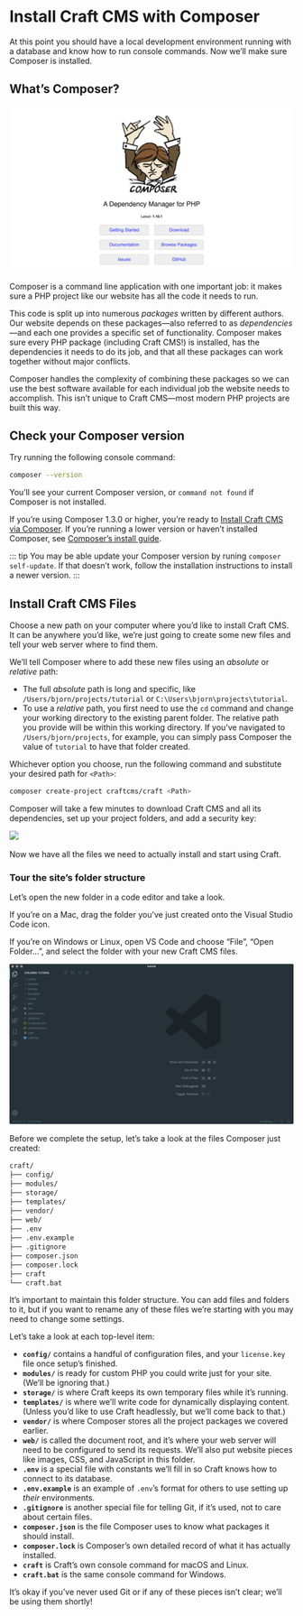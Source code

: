 # Install Craft CMS with Composer

At this point you should have a local development environment running with a database and know how to run console commands. Now we’ll make sure Composer is installed.

## What’s Composer?

<BrowserShot url="https://getcomposer.org/" :link="true">
<img src="../images/getcomposer.org.png" alt="Screenshot of getcomposer.org homepage" />
</BrowserShot>

Composer is a command line application with one important job: it makes sure a PHP project like our website has all the code it needs to run.

This code is split up into numerous _packages_ written by different authors. Our website depends on these packages—also referred to as _dependencies_—and each one provides a specific set of functionality. Composer makes sure every PHP package (including Craft CMS!) is installed, has the dependencies it needs to do its job, and that all these packages can work together without major conflicts.

Composer handles the complexity of combining these packages so we can use the best software available for each individual job the website needs to accomplish. This isn’t unique to Craft CMS—most modern PHP projects are built this way.

## Check your Composer version

Try running the following console command:

```bash
composer --version
```

You’ll see your current Composer version, or `command not found` if Composer is not installed.

If you’re using Composer 1.3.0 or higher, you’re ready to [Install Craft CMS via Composer](#install-craft-cms-via-composer). If you’re running a lower version or haven’t installed Composer, see [Composer’s install guide](https://getcomposer.org/doc/00-intro.md#installation-linux-unix-macos).

::: tip
You may be able update your Composer version by runing `composer self-update`. If that doesn’t work, follow the installation instructions to install a newer version.
:::

## Install Craft CMS Files

Choose a new path on your computer where you’d like to install Craft CMS. It can be anywhere you’d like, we’re just going to create some new files and tell your web server where to find them.

We’ll tell Composer where to add these new files using an _absolute_ or _relative_ path:

- The full _absolute_ path is long and specific, like `/Users/bjorn/projects/tutorial` or `C:\Users\bjorn\projects\tutorial`.
- To use a _relative_ path, you first need to use the `cd` command and change your working directory to the existing parent folder. The relative path you provide will be within this working directory. If you’ve navigated to `/Users/bjorn/projects`, for example, you can simply pass Composer the value of `tutorial` to have that folder created.

Whichever option you choose, run the following command and substitute your desired path for `<Path>`:

```bash
composer create-project craftcms/craft <Path>
```

Composer will take a few minutes to download Craft CMS and all its dependencies, set up your project folders, and add a security key:

![](../images/tutorial-composer-create-project.gif)

Now we have all the files we need to actually install and start using Craft.

### Tour the site’s folder structure

Let’s open the new folder in a code editor and take a look.

If you’re on a Mac, drag the folder you’ve just created onto the Visual Studio Code icon.

If you’re on Windows or Linux, open VS Code and choose “File”, “Open Folder...”, and select the folder with your new Craft CMS files.

![](../images/tutorial-vs-code.png)

Before we complete the setup, let’s take a look at the files Composer just created:

```treeview
craft/
├── config/
├── modules/
├── storage/
├── templates/
├── vendor/
├── web/
├── .env
├── .env.example
├── .gitignore
├── composer.json
├── composer.lock
├── craft
└── craft.bat
```

It’s important to maintain this folder structure. You can add files and folders to it, but if you want to rename any of these files we’re starting with you may need to change some settings.

Let’s take a look at each top-level item:

- **`config/`** contains a handful of configuration files, and your `license.key` file once setup’s finished.
- **`modules/`** is ready for custom PHP you could write just for your site. (We’ll be ignoring that.)
- **`storage/`** is where Craft keeps its own temporary files while it’s running.
- **`templates/`** is where we’ll write code for dynamically displaying content. (Unless you’d like to use Craft headlessly, but we’ll come back to that.)
- **`vendor/`** is where Composer stores all the project packages we covered earlier.
- **`web/`** is called the document root, and it’s where your web server will need to be configured to send its requests. We’ll also put website pieces like images, CSS, and JavaScript in this folder.
- **`.env`** is a special file with constants we’ll fill in so Craft knows how to connect to its database.
- **`.env.example`** is an example of `.env`’s format for others to use setting up _their_ environments.
- **`.gitignore`** is another special file for telling Git, if it’s used, not to care about certain files.
- **`composer.json`** is the file Composer uses to know what packages it should install.
- **`composer.lock`** is Composer’s own detailed record of what it has actually installed.
- **`craft`** is Craft’s own console command for macOS and Linux.
- **`craft.bat`** is the same console command for Windows.

It’s okay if you’ve never used Git or if any of these pieces isn’t clear; we’ll be using them shortly!

